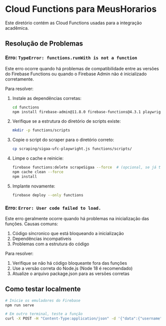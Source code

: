 # Cloud Functions para MeusHorarios

Este diretório contém as Cloud Functions usadas para a integração acadêmica.

## Resolução de Problemas

### Erro: `TypeError: functions.runWith is not a function`

Este erro ocorre quando há problemas de compatibilidade entre as versões do Firebase Functions ou quando o Firebase Admin não é inicializado corretamente.

Para resolver:

1. Instale as dependências corretas:
   ```bash
   cd functions
   npm install firebase-admin@11.8.0 firebase-functions@4.3.1 playwright@1.40.0 dotenv@16.3.1
   ```

2. Verifique se a estrutura do diretório de scripts existe:
   ```bash
   mkdir -p functions/scripts
   ```

3. Copie o script do scraper para o diretório correto:
   ```bash
   cp scraping/sigaa-ufc-playwright.js functions/scripts/
   ```

4. Limpe o cache e reinicie:
   ```bash
   firebase functions:delete scrapeSigaa --force  # (opcional, se já tentou deploy)
   npm cache clean --force
   npm install
   ```

5. Implante novamente:
   ```bash
   firebase deploy --only functions
   ```

### Erro: `Error: User code failed to load.`

Este erro geralmente ocorre quando há problemas na inicialização das funções. Causas comuns:

1. Código síncronico que está bloqueando a inicialização
2. Dependências incompatíveis
3. Problemas com a estrutura do código

Para resolver:

1. Verifique se não há código bloqueante fora das funções
2. Use a versão correta do Node.js (Node 18 é recomendado)
3. Atualize o arquivo package.json para as versões corretas

## Como testar localmente

```bash
# Inicie os emuladores do Firebase
npm run serve

# Em outro terminal, teste a função
curl -X POST -H "Content-Type:application/json" -d '{"data":{"username":"test","password":"test"}}' http://localhost:5001/minhagrade-85a56/us-central1/scrapeSigaa
``` 